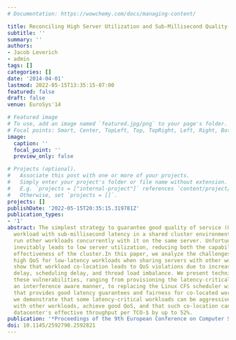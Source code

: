 ```yaml
---
# Documentation: https://wowchemy.com/docs/managing-content/

title: Reconciling High Server Utilization and Sub-Millisecond Quality-of-Service
subtitle: ''
summary: ''
authors:
- Jacob Leverich
- admin
tags: []
categories: []
date: '2014-04-01'
lastmod: 2022-05-15T13:35:15-07:00
featured: false
draft: false
venue: EuroSys'14

# Featured image
# To use, add an image named `featured.jpg/png` to your page's folder.
# Focal points: Smart, Center, TopLeft, Top, TopRight, Left, Right, BottomLeft, Bottom, BottomRight.
image:
  caption: ''
  focal_point: ''
  preview_only: false

# Projects (optional).
#   Associate this post with one or more of your projects.
#   Simply enter your project's folder or file name without extension.
#   E.g. `projects = ["internal-project"]` references `content/project/deep-learning/index.md`.
#   Otherwise, set `projects = []`.
projects: []
publishDate: '2022-05-15T20:35:15.319781Z'
publication_types:
- '1'
abstract: The simplest strategy to guarantee good quality of service (QoS) for a latency-sensitive
  workload with sub-millisecond latency in a shared cluster environment is to never
  run other workloads concurrently with it on the same server. Unfortunately, this
  inevitably leads to low server utilization, reducing both the capability and cost
  effectiveness of the cluster.In this paper, we analyze the challenges of maintaining
  high QoS for low-latency workloads when sharing servers with other workloads. We
  show that workload co-location leads to QoS violations due to increases in queuing
  delay, scheduling delay, and thread load imbalance. We present techniques that address
  these vulnerabilities, ranging from provisioning the latency-critical service in
  an interference aware manner, to replacing the Linux CFS scheduler with a scheduler
  that provides good latency guarantees and fairness for co-located workloads. Ultimately,
  we demonstrate that some latency-critical workloads can be aggressively co-located
  with other workloads, achieve good QoS, and that such co-location can improve a
  datacenter's effective throughput per TCO-$ by up to 52%.
publication: '*Proceedings of the 9th European Conference on Computer Systems (EuroSys)*'
doi: 10.1145/2592798.2592821
---
```

